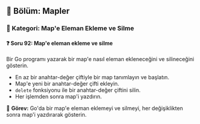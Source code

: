 ## 📘 Bölüm: Mapler  
### 🔹 Kategori: Map'e Eleman Ekleme ve Silme  
#### ❓ Soru 92: Map'e eleman ekleme ve silme

Bir Go programı yazarak bir map'e nasıl eleman ekleneceğini ve silineceğini gösterin.

- En az bir anahtar-değer çiftiyle bir map tanımlayın ve başlatın.
- Map'e yeni bir anahtar-değer çifti ekleyin.
- `delete` fonksiyonu ile bir anahtar-değer çiftini silin.
- Her işlemden sonra map'i yazdırın.

🔧 **Görev:** Go'da bir map'e eleman eklemeyi ve silmeyi, her değişiklikten sonra map'i yazdırarak gösterin.
